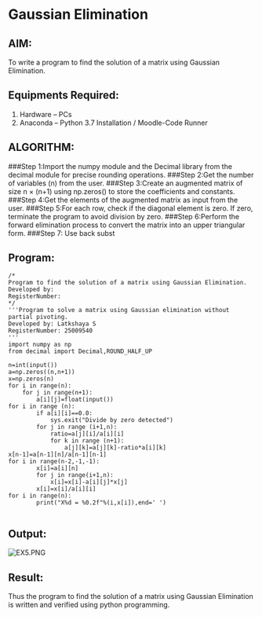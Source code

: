 # Gaussian Elimination

## AIM:
To write a program to find the solution of a matrix using Gaussian Elimination.

## Equipments Required:
1. Hardware – PCs
2. Anaconda – Python 3.7 Installation / Moodle-Code Runner

## ALGORITHM:
###Step 1:Import the numpy module and the Decimal library from the decimal module for precise rounding operations.
###Step 2:Get the number of variables (n) from the user.
###Step 3:Create an augmented matrix of size n × (n+1) using np.zeros() to store the coefficients and constants.
###Step 4:Get the elements of the augmented matrix as input from the user.
###Step 5:For each row, check if the diagonal element is zero. 
If zero, terminate the program to avoid division by zero.
###Step 6:Perform the forward elimination process to convert the matrix into an upper triangular form.
###Step 7:
Use back subst
## Program:
```
/*
Program to find the solution of a matrix using Gaussian Elimination.
Developed by: 
RegisterNumber: 
*/
'''Program to solve a matrix using Gaussian elimination without partial pivoting.
Developed by: Latkshaya S
RegisterNumber: 25009540
'''
import numpy as np
from decimal import Decimal,ROUND_HALF_UP

n=int(input())
a=np.zeros((n,n+1))
x=np.zeros(n)
for i in range(n):
    for j in range(n+1):
        a[i][j]=float(input())
for i in range (n):
        if a[i][i]==0.0:
            sys.exit("Divide by zero detected")
        for j in range (i+1,n):
            ratio=a[j][i]/a[i][i]
            for k in range (n+1):
                a[j][k]=a[j][k]-ratio*a[i][k]
x[n-1]=a[n-1][n]/a[n-1][n-1]
for i in range(n-2,-1,-1):
        x[i]=a[i][n]
        for j in range(i+1,n):
            x[i]=x[i]-a[i][j]*x[j]
        x[i]=x[i]/a[i][i] 
for i in range(n):
        print("X%d = %0.2f"%(i,x[i]),end=' ')
            
```

## Output:
![EX5.PNG]()


## Result:
Thus the program to find the solution of a matrix using Gaussian Elimination is written and verified using python programming.

